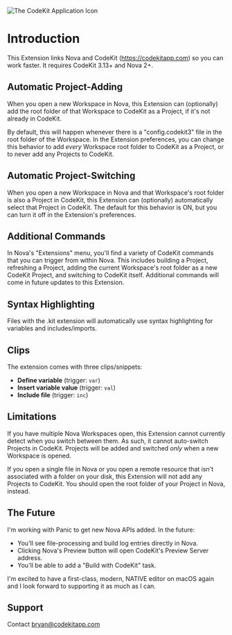 ![The CodeKit Application Icon](https://codekitapp.com/images/logo.svg)

# Introduction
This Extension links Nova and CodeKit (<https://codekitapp.com>) so you can work faster. It requires CodeKit 3.13+ and Nova 2+.


## Automatic Project-Adding
When you open a new Workspace in Nova, this Extension can (optionally) add the root folder of that Workspace to CodeKit as a Project, if it's not already in CodeKit.

By default, this will happen whenever there is a "config.codekit3" file in the root folder of the Workspace. In the Extension preferences, you can change this behavior to add *every* Workspace root folder to CodeKit as a Project, or to never add any Projects to CodeKit.


## Automatic Project-Switching
When you open a new Workspace in Nova and that Workspace's root folder is also a Project in CodeKit, this Extension can (optionally) automatically select that Project in CodeKit. The default for this behavior is ON, but you can turn it off in the Extension's preferences.


## Additional Commands
In Nova's "Extensions" menu, you'll find a variety of CodeKit commands that you can trigger from within Nova. This includes building a Project, refreshing a Project, adding the current Workspace's root folder as a new CodeKit Project, and switching to CodeKit itself. Additional commands will come in future updates to this Extension.

## Syntax Highlighting
Files with the .kit extension will automatically use syntax highlighting for variables and includes/imports.

## Clips
The extension comes with three clips/snippets:

- **Define variable** (trigger: `var`)
- **Insert variable value** (trigger: `val`)
- **Include file** (trigger: `inc`)


## Limitations
If you have multiple Nova Workspaces open, this Extension cannot currently detect when you switch between them. As such, it cannot auto-switch Projects in CodeKit. Projects will be added and switched *only* when a new Workspace is opened.

If you open a single file in Nova or you open a remote resource that isn't associated with a folder on your disk, this Extension will not add any Projects to CodeKit. You should open the root folder of your Project in Nova, instead.


## The Future
I'm working with Panic to get new Nova APIs added. In the future:

- You'll see file-processing and build log entries directly in Nova.
- Clicking Nova's Preview button will open CodeKit's Preview Server address.
- You'll be able to add a "Build with CodeKit" task.

I'm excited to have a first-class, modern, NATIVE editor on macOS again and I look forward to supporting it as much as I can.


## Support
Contact bryan@codekitapp.com
